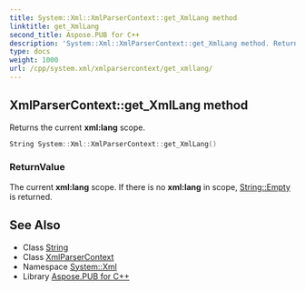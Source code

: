 ```yaml
---
title: System::Xml::XmlParserContext::get_XmlLang method
linktitle: get_XmlLang
second_title: Aspose.PUB for C++
description: 'System::Xml::XmlParserContext::get_XmlLang method. Returns the current xml:lang scope in C++.'
type: docs
weight: 1000
url: /cpp/system.xml/xmlparsercontext/get_xmllang/
---
```

## XmlParserContext::get_XmlLang method


Returns the current **xml:lang** scope.

```cpp
String System::Xml::XmlParserContext::get_XmlLang()
```


### ReturnValue

The current **xml:lang** scope. If there is no **xml:lang** in scope, [String::Empty](../../../system/string/empty/) is returned.

## See Also

* Class [String](../../../system/string/)
* Class [XmlParserContext](../)
* Namespace [System::Xml](../../)
* Library [Aspose.PUB for C++](../../../)
